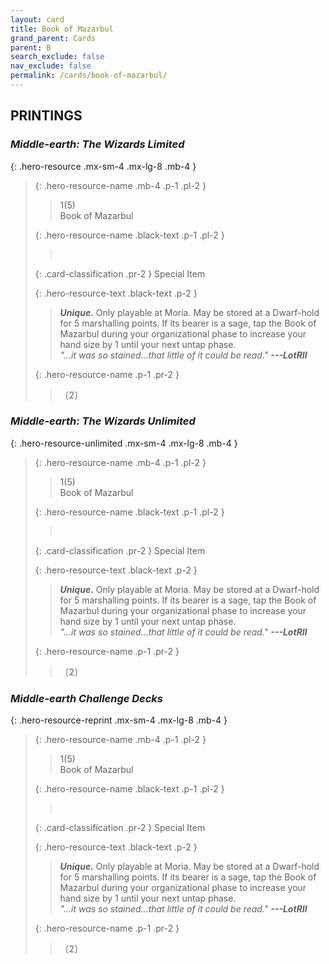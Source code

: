 ```yaml
---
layout: card
title: Book of Mazarbul
grand_parent: Cards
parent: B
search_exclude: false
nav_exclude: false
permalink: /cards/book-of-mazarbul/
---
```


## PRINTINGS


### _Middle-earth: The Wizards Limited_

{: .hero-resource .mx-sm-4 .mx-lg-8 .mb-4 }
> {: .hero-resource-name .mb-4 .p-1 .pl-2 }
> > <div class="card-mp">1(5)</div>
> > <div class="card-name">Book of Mazarbul</div>
>
> {: .hero-resource-name .black-text .p-1 .pl-2 }
> > &nbsp;
>
> {: .card-classification .pr-2 }
> Special Item
>
> {: .hero-resource-text .black-text .p-2 }
> > _**Unique.**_ Only playable at Moria. May be stored at a Dwarf-hold for 5 marshalling points. If its bearer is a sage, tap the Book of Mazarbul during your organizational phase to increase your hand size by 1 until your next untap phase. <br>_"...it was so stained...that little of it could be read."_ ***---LotRII*** 
> 
> {: .hero-resource-name .p-1 .pr-2 }
> > <div class="card-shield"></div>
> > <div class="card-corruption">〔2〕</div>

### _Middle-earth: The Wizards Unlimited_

{: .hero-resource-unlimited .mx-sm-4 .mx-lg-8 .mb-4 }
> {: .hero-resource-name .mb-4 .p-1 .pl-2 }
> > <div class="card-mp">1(5)</div>
> > <div class="card-name">Book of Mazarbul</div>
>
> {: .hero-resource-name .black-text .p-1 .pl-2 }
> > &nbsp;
>
> {: .card-classification .pr-2 }
> Special Item
>
> {: .hero-resource-text .black-text .p-2 }
> > _**Unique.**_ Only playable at Moria. May be stored at a Dwarf-hold for 5 marshalling points. If its bearer is a sage, tap the Book of Mazarbul during your organizational phase to increase your hand size by 1 until your next untap phase. <br>_"...it was so stained...that little of it could be read."_ ***---LotRII*** 
> 
> {: .hero-resource-name .p-1 .pr-2 }
> > <div class="card-shield"></div>
> > <div class="card-corruption">〔2〕</div>

### _Middle-earth Challenge Decks_

{: .hero-resource-reprint .mx-sm-4 .mx-lg-8 .mb-4 }
> {: .hero-resource-name .mb-4 .p-1 .pl-2 }
> > <div class="card-mp">1(5)</div>
> > <div class="card-name">Book of Mazarbul</div>
>
> {: .hero-resource-name .black-text .p-1 .pl-2 }
> > &nbsp;
>
> {: .card-classification .pr-2 }
> Special Item
>
> {: .hero-resource-text .black-text .p-2 }
> > _**Unique.**_ Only playable at Moria. May be stored at a Dwarf-hold for 5 marshalling points. If its bearer is a sage, tap the Book of Mazarbul during your organizational phase to increase your hand size by 1 until your next untap phase. <br>_"...it was so stained...that little of it could be read."_ ***---LotRII*** 
> 
> {: .hero-resource-name .p-1 .pr-2 }
> > <div class="card-shield"></div>
> > <div class="card-corruption">〔2〕</div>
